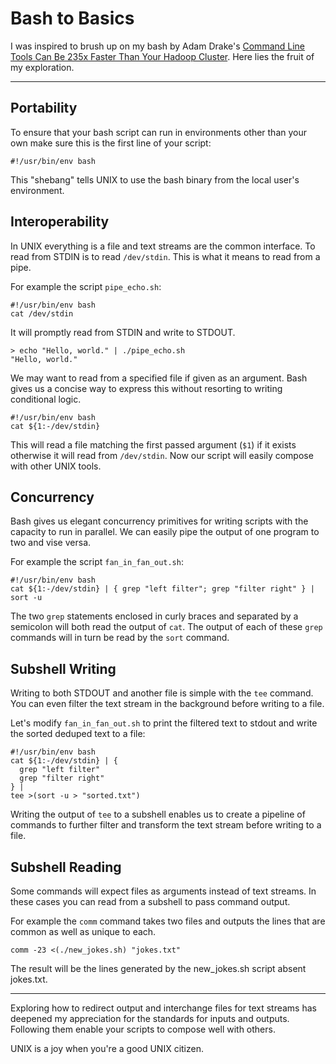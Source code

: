 # Bash to Basics

I was inspired to brush up on my bash by Adam Drake's [Command Line Tools Can Be 235x Faster Than Your Hadoop Cluster](https://adamdrake.com/command-line-tools-can-be-235x-faster-than-your-hadoop-cluster.html). Here lies the fruit of my exploration.

---

## Portability

To ensure that your bash script can run in environments other than your own make sure this is the first line of your script:

```
#!/usr/bin/env bash
```
This "shebang" tells UNIX to use the bash binary from the local user's environment.

## Interoperability

In UNIX everything is a file and text streams are the common interface. To read from STDIN is to read `/dev/stdin`. This is what it means to read from a pipe.

For example the script `pipe_echo.sh`:

```
#!/usr/bin/env bash
cat /dev/stdin
```

It will promptly read from STDIN and write to STDOUT.

```
> echo "Hello, world." | ./pipe_echo.sh
"Hello, world."
```

We may want to read from a specified file if given as an argument. Bash gives us a concise way to express this without resorting to writing conditional logic.

```
#!/usr/bin/env bash
cat ${1:-/dev/stdin}
```

This will read a file matching the first passed argument (`$1`) if it exists otherwise it will read from `/dev/stdin`. Now our script will easily compose with other UNIX tools.

## Concurrency

Bash gives us elegant concurrency primitives for writing scripts with the capacity to run in parallel. We can easily pipe the output of one program to two and vise versa.

For example the script `fan_in_fan_out.sh`:

```
#!/usr/bin/env bash
cat ${1:-/dev/stdin} | { grep "left filter"; grep "filter right" } | sort -u
```

The two `grep` statements enclosed in curly braces and separated by a semicolon will both read the output of `cat`. The output of each of these `grep` commands will in turn be read by the `sort` command.

## Subshell Writing

Writing to both STDOUT and another file is simple with the `tee` command. You can even filter the text stream in the background before writing to a file.

Let's modify `fan_in_fan_out.sh` to print the filtered text to stdout and write the sorted deduped text to a file:

```
#!/usr/bin/env bash
cat ${1:-/dev/stdin} | {
  grep "left filter"
  grep "filter right"
} |
tee >(sort -u > "sorted.txt")
```

Writing the output of `tee` to a subshell enables us to create a pipeline of commands to further filter and transform the text stream before writing to a file.

## Subshell Reading

Some commands will expect files as arguments instead of text streams. In these cases you can read from a subshell to pass command output.

For example the `comm` command takes two files and outputs the lines that are common as well as unique to each.

```
comm -23 <(./new_jokes.sh) "jokes.txt"
```

The result will be the lines generated by the new_jokes.sh script absent jokes.txt.

---

Exploring how to redirect output and interchange files for text streams has deepened my appreciation for the standards for inputs and outputs. Following them enable your scripts to compose well with others.

UNIX is a joy when you're a good UNIX citizen.
